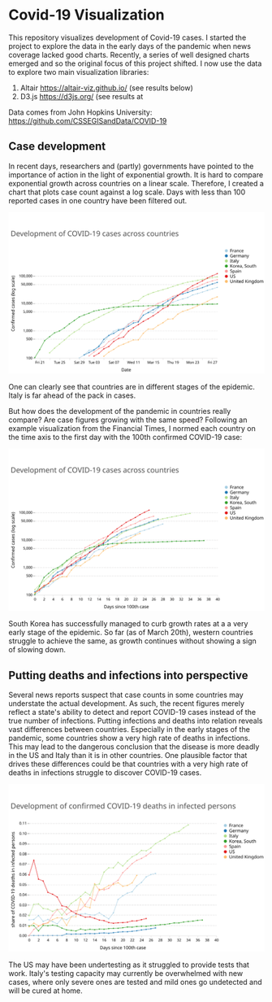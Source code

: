 # Covid-19 Visualization
This repository visualizes development of Covid-19 cases. I started the project to explore the data in the early days of the pandemic when news coverage lacked good charts. Recently, a series of well designed charts emerged and so the original focus of this project shifted. I now use the data to explore two main visualization libraries:
1. Altair https://altair-viz.github.io/ (see results below)
2. D3.js https://d3js.org/ (see results at 

Data comes from John Hopkins University: https://github.com/CSSEGISandData/COVID-19

## Case development
In recent days, researchers and (partly) governments have pointed to the importance of action in the light of exponential growth. It is hard to compare exponential growth across countries on a linear scale. Therefore, I created a chart that plots case count against a log scale. Days with less than 100 reported cases in one country have been filtered out.

![](./charts/cases_per_day.svg)

One can clearly see that countries are in different stages of the epidemic. Italy is far ahead of the pack in cases. 

But how does the development of the pandemic in countries really compare? Are case figures growing with the same speed? Following an example visualization from the Financial Times, I normed each country on the time axis to the first day with the 100th confirmed COVID-19 case:

![](./charts/covid_cases.svg)

South Korea has successfully managed to curb growth rates at a a very early stage of the epidemic. So far (as of March 20th), western countries struggle to achieve the same, as growth continues without showing a sign of slowing down.

## Putting deaths and infections into perspective
Several news reports suspect that case counts in some countries may understate the actual development. As such, the recent figures merely reflect a state's ability to detect and report COVID-19 cases instead of the true number of infections. Putting infections and deaths into relation reveals vast differences between countries. Especially in the early stages of the pandemic, some countries show a very high rate of deaths in infections. This may lead to the dangerous conclusion that the disease is more deadly in the US and Italy than it is in other countries. One plausible factor that drives these differences could be that countries with a very high rate of deaths in infections struggle to discover COVID-19 cases.

![](./charts/deaths_infections_100.svg)

The US may have been undertesting as it struggled to provide tests that work. Italy's testing capacity may currently be overwhelmed with new cases, where only severe ones are tested and mild ones go undetected and will be cured at home.
